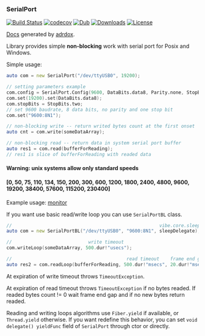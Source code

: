 ### SerialPort

[![Build Status](https://travis-ci.org/deviator/serialport.svg?branch=master)](https://travis-ci.org/deviator/serialport)
[![codecov](https://codecov.io/gh/deviator/serialport/branch/master/graph/badge.svg)](https://codecov.io/gh/deviator/serialport)
[![Dub](https://img.shields.io/dub/v/serialport.svg)](http://code.dlang.org/packages/serialport)
[![Downloads](https://img.shields.io/dub/dt/serialport.svg)](http://code.dlang.org/packages/serialport)
[![License](https://img.shields.io/dub/l/serialport.svg)](http://code.dlang.org/packages/serialport)

[Docs](http://serialport.dpldocs.info/serialport.html) generated by [adrdox](https://github.com/adamdruppe/adrdox).

Library provides simple **non-blocking** work with serial port for Posix and Windows.

Simple usage:

```d
auto com = new SerialPort("/dev/ttyUSB0", 19200);

// setting parameters example
com.config = SerialPort.Config(9600, DataBits.data8, Parity.none, StopBits.one)
com.set(19200).set(DataBits.data8);
com.stopBits = StopBits.two;
// set 9600 baudrate, 8 data bits, no parity and one stop bit
com.set("9600:8N1");

// non-blocking write -- return writed bytes count at the first onset
auto cnt = com.write(someDataArray);

// non-blocking read -- return data in system serial port buffer
auto res1 = com.read(bufferForReading);
// res1 is slice of bufferForReading with readed data
```

#### Warning: unix systems allow only standard speeds
#### [0, 50, 75, 110, 134, 150, 200, 300, 600, 1200, 1800, 2400, 4800, 9600, 19200, 38400, 57600, 115200, 230400]

Example usage: [monitor](example/monitor)

If you want use basic read/write loop you can use `SerialPortBL` class.

```d
//                                                      vibe.core.sleep for example
auto com = new SerialPortBL("/dev/ttyUSB0", "9600:8N1", sleepDelegate);

//                            write timeout
com.writeLoop(someDataArray, 500.dur!"usecs");

//                                          read timeout    frame end gap
auto res2 = com.readLoop(bufferForReading, 500.dur!"msecs", 20.dur!"msecs");
```

At expiration of write timeout throws `TimeoutException`.

At expiration of read timeout throws `TimeoutException` if no bytes readed.
If readed bytes count != 0 wait frame end gap and if no new bytes return readed.

Reading and writing loops algorithms use `Fiber.yield` if available,
or `Thread.yield` otherwise. If you want redefine this behavior, you can set
`void delegate() yieldFunc` field of `SerialPort` through ctor or directly.
